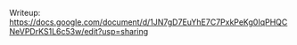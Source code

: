 Writeup: https://docs.google.com/document/d/1JN7gD7EuYhE7C7PxkPeKg0IqPHQCNeVPDrKS1L6c53w/edit?usp=sharing
